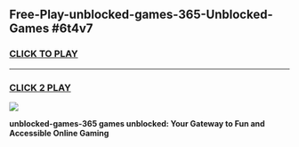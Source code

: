 
## Free-Play-unblocked-games-365-Unblocked-Games #6t4v7
<h3>
<a href="https://news.freeplayer.one?title=unblocked-games-365&ref=8M">CLICK TO PLAY</a></h3>
<hr>

<h3>
<a href="https://news.freeplayer.one?title=unblocked-games-365&ref=8M">CLICK 2 PLAY</a>
  
</h3>

<a href="https://news.freeplayer.one?title=unblocked-games-365&ref=8M"><img src="https://clearcache.store/games.png"></a>


**unblocked-games-365 games unblocked: Your Gateway to Fun and Accessible Online Gaming**

